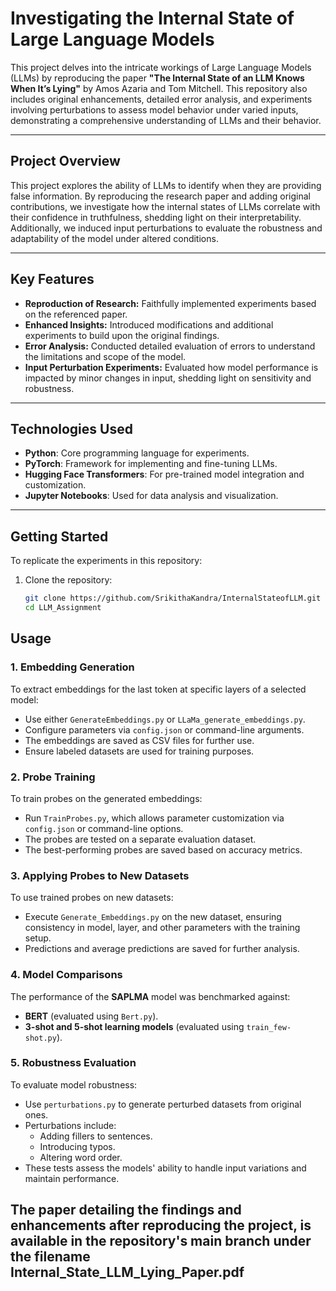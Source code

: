 # Investigating the Internal State of Large Language Models  

This project delves into the intricate workings of Large Language Models (LLMs) by reproducing the paper **"The Internal State of an LLM Knows When It’s Lying"** by Amos Azaria and Tom Mitchell. This repository also includes original enhancements, detailed error analysis, and experiments involving perturbations to assess model behavior under varied inputs, demonstrating a comprehensive understanding of LLMs and their behavior.  

---

## Project Overview  
This project explores the ability of LLMs to identify when they are providing false information. By reproducing the research paper and adding original contributions, we investigate how the internal states of LLMs correlate with their confidence in truthfulness, shedding light on their interpretability. Additionally, we induced input perturbations to evaluate the robustness and adaptability of the model under altered conditions.  

---

## Key Features  
- **Reproduction of Research:** Faithfully implemented experiments based on the referenced paper.  
- **Enhanced Insights:** Introduced modifications and additional experiments to build upon the original findings.  
- **Error Analysis:** Conducted detailed evaluation of errors to understand the limitations and scope of the model.  
- **Input Perturbation Experiments:** Evaluated how model performance is impacted by minor changes in input, shedding light on sensitivity and robustness.  

---

## Technologies Used  
- **Python**: Core programming language for experiments.  
- **PyTorch**: Framework for implementing and fine-tuning LLMs.  
- **Hugging Face Transformers**: For pre-trained model integration and customization.  
- **Jupyter Notebooks**: Used for data analysis and visualization.  

---

## Getting Started  
To replicate the experiments in this repository:  
1. Clone the repository:  
   ```bash
   git clone https://github.com/SrikithaKandra/InternalStateofLLM.git
   cd LLM_Assignment

## Usage

### 1. **Embedding Generation**
To extract embeddings for the last token at specific layers of a selected model:
- Use either `GenerateEmbeddings.py` or `LLaMa_generate_embeddings.py`.
- Configure parameters via `config.json` or command-line arguments.
- The embeddings are saved as CSV files for further use.
- Ensure labeled datasets are used for training purposes.

### 2. **Probe Training**
To train probes on the generated embeddings:
- Run `TrainProbes.py`, which allows parameter customization via `config.json` or command-line options.
- The probes are tested on a separate evaluation dataset.
- The best-performing probes are saved based on accuracy metrics.

### 3. **Applying Probes to New Datasets**
To use trained probes on new datasets:
- Execute `Generate_Embeddings.py` on the new dataset, ensuring consistency in model, layer, and other parameters with the training setup.
- Predictions and average predictions are saved for further analysis.

### 4. **Model Comparisons**
The performance of the **SAPLMA** model was benchmarked against:
- **BERT** (evaluated using `Bert.py`).
- **3-shot and 5-shot learning models** (evaluated using `train_few-shot.py`).

### 5. **Robustness Evaluation**
To evaluate model robustness:
- Use `perturbations.py` to generate perturbed datasets from original ones.
- Perturbations include:
  - Adding fillers to sentences.
  - Introducing typos.
  - Altering word order.
- These tests assess the models' ability to handle input variations and maintain performance.

## The paper detailing the findings and enhancements after reproducing the project, is available in the repository's main branch under the filename Internal_State_LLM_Lying_Paper.pdf

